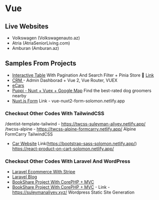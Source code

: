 # Vue

## Live Websites
- Volkswagen (Volkswagenauto.az)
- Atria (AtriaSeniorLiving.com)
- Amburan (Amburan.az)

## Samples From Projects
- <a href="/Vue3-Table" target="_blank">Interactive Table</a> With Pagination And Search Filter + Pinia Store
🔗 <a href="https://vue-table-solomon.netlify.app/" target="_blank">Link</a>
- <a href="/Vue-CRM" target="_blank">CRM </a>- Admin Dashborad + Vue 2, Vue Router, VUEX
- <a href="/eCars-Vue-Nuxt-Tailwind" target="_blank">eCars</a>
- <a href="/Puppi" target="_blank">Puppi - Nuxt + Vuex + Google Map</a>  Find the best-rated dog groomers nearby
- <a href="/NuxtForm" target="_blank">Nuxt.js Form</a> Link - vue-nuxt2-form-solomon.netlify.app

### Checkout Other Codes With TailwindCSS
/dentist-template-tailwind - https://twcss-suleyman-aliyev.netlify.app/
/twcss-alpine - https://twcss-alpine-formcarry.netlify.app/ Alpine FormCarry TailwindCSS

- <a href="/Landing-Page-With-Sass-And-Bootstrap">Car Website</a> Link(https://bootstrap-sass-solomon.netlify.app/)
https://react-product-on-cart-solomon.netlify.app/





### Checkout Other Codes With Laravel And WordPress
- <a href="/ecommerce-with-laravel">Laravel Ecommerce With Stripe</a>
- <a href="/laravel-blog">Laravel Blog</a>
- <a href="/BookShareCorePHP">BookShare Project With CorePHP + MVC</a>
- <a href="/blog-theme-wordpress">BookShare Project With CorePHP + MVC</a> - Link - https://suleymanaliyev.xyz/ Wordpress Static Site Generation
